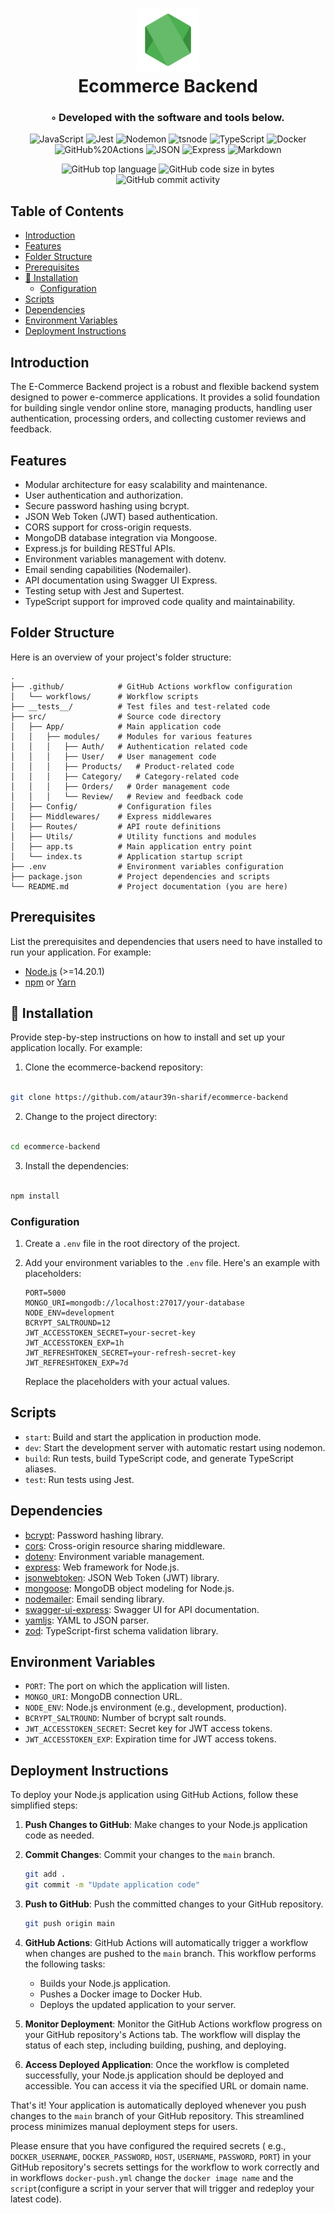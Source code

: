 <div align="center">

<h1 align="center">

<img src="https://raw.githubusercontent.com/PKief/vscode-material-icon-theme/ec559a9f6bfd399b82bb44393651661b08aaf7ba/icons/nodejs_alt.svg" width="100" />

<br>
Ecommerce Backend

</h1>

<h3>◦ Developed with the software and tools below.</h3>


<p align="center">

<img src="https://img.shields.io/badge/JavaScript-F7DF1E.svg?style&logo=JavaScript&logoColor=black" alt="JavaScript" />

<img src="https://img.shields.io/badge/Jest-C21325.svg?style&logo=Jest&logoColor=white" alt="Jest" />

<img src="https://img.shields.io/badge/Nodemon-76D04B.svg?style&logo=Nodemon&logoColor=white" alt="Nodemon" />

<img src="https://img.shields.io/badge/tsnode-3178C6.svg?style&logo=ts-node&logoColor=white" alt="tsnode" />

<img src="https://img.shields.io/badge/TypeScript-3178C6.svg?style&logo=TypeScript&logoColor=white" alt="TypeScript" />


<img src="https://img.shields.io/badge/Docker-2496ED.svg?style&logo=Docker&logoColor=white" alt="Docker" />

<img src="https://img.shields.io/badge/GitHub%20Actions-2088FF.svg?style&logo=GitHub-Actions&logoColor=white" alt="GitHub%20Actions" />

<img src="https://img.shields.io/badge/JSON-000000.svg?style&logo=JSON&logoColor=white" alt="JSON" />

<img src="https://img.shields.io/badge/Express-000000.svg?style&logo=Express&logoColor=white" alt="Express" />

<img src="https://img.shields.io/badge/Markdown-000000.svg?style&logo=Markdown&logoColor=white" alt="Markdown" />

</p>

<img src="https://img.shields.io/github/languages/top/ataur39n-sharif/ecommerce-backend?style&color=5D6D7E" alt="GitHub top language" />

<img src="https://img.shields.io/github/languages/code-size/ataur39n-sharif/ecommerce-backend?style&color=5D6D7E" alt="GitHub code size in bytes" />

<img src="https://img.shields.io/github/commit-activity/m/ataur39n-sharif/ecommerce-backend?style&color=5D6D7E" alt="GitHub commit activity" />

[//]: # (<img src="https://img.shields.io/github/license/ataur39n-sharif/ecommerce-backend?style&color=5D6D7E" alt="GitHub license" />)

</div>

## Table of Contents

* [Introduction](#introduction)
* [Features](#features)
* [Folder Structure](#folder-structure)
* [Prerequisites](#prerequisites)
* [🔧 Installation](#-installation)
    * [Configuration](#configuration)
* [Scripts](#scripts)
* [Dependencies](#dependencies)
* [Environment Variables](#environment-variables)
* [Deployment Instructions](#deployment-instructions)

## Introduction

The E-Commerce Backend project is a robust and flexible backend system designed to power e-commerce applications. It
provides a solid foundation for building single vendor online store, managing products, handling user authentication,
processing
orders, and collecting customer reviews and feedback.

## Features

- Modular architecture for easy scalability and maintenance.
- User authentication and authorization.
- Secure password hashing using bcrypt.
- JSON Web Token (JWT) based authentication.
- CORS support for cross-origin requests.
- MongoDB database integration via Mongoose.
- Express.js for building RESTful APIs.
- Environment variables management with dotenv.
- Email sending capabilities (Nodemailer).
- API documentation using Swagger UI Express.
- Testing setup with Jest and Supertest.
- TypeScript support for improved code quality and maintainability.

## Folder Structure

Here is an overview of your project's folder structure:

```
.
├── .github/            # GitHub Actions workflow configuration
│   └── workflows/      # Workflow scripts
├── __tests__/          # Test files and test-related code
├── src/                # Source code directory
│   ├── App/            # Main application code
│   │   ├── modules/    # Modules for various features
│   │   │   ├── Auth/   # Authentication related code
│   │   │   ├── User/   # User management code
│   │   │   ├── Products/   # Product-related code
│   │   │   ├── Category/   # Category-related code
│   │   │   ├── Orders/   # Order management code
│   │   │   └── Review/   # Review and feedback code
│   ├── Config/         # Configuration files
│   ├── Middlewares/    # Express middlewares
│   ├── Routes/         # API route definitions
│   ├── Utils/          # Utility functions and modules
│   ├── app.ts          # Main application entry point
│   └── index.ts        # Application startup script
├── .env                # Environment variables configuration
├── package.json        # Project dependencies and scripts
└── README.md           # Project documentation (you are here)

```

## Prerequisites

List the prerequisites and dependencies that users need to have installed to run your application. For example:

- [Node.js](https://nodejs.org/) (>=14.20.1)
- [npm](https://www.npmjs.com/) or [Yarn](https://yarnpkg.com/)

## 🔧 Installation

Provide step-by-step instructions on how to install and set up your application locally. For example:

1. Clone the ecommerce-backend repository:

```sh

git clone https://github.com/ataur39n-sharif/ecommerce-backend

```

2. Change to the project directory:

```sh

cd ecommerce-backend

```

3. Install the dependencies:

```sh

npm install

```

### Configuration

1. Create a `.env` file in the root directory of the project.

2. Add your environment variables to the `.env` file. Here's an example with placeholders:

   ```env
   PORT=5000
   MONGO_URI=mongodb://localhost:27017/your-database
   NODE_ENV=development
   BCRYPT_SALTROUND=12
   JWT_ACCESSTOKEN_SECRET=your-secret-key
   JWT_ACCESSTOKEN_EXP=1h
   JWT_REFRESHTOKEN_SECRET=your-refresh-secret-key
   JWT_REFRESHTOKEN_EXP=7d
   ```

   Replace the placeholders with your actual values.

## Scripts

- `start`: Build and start the application in production mode.
- `dev`: Start the development server with automatic restart using nodemon.
- `build`: Run tests, build TypeScript code, and generate TypeScript aliases.
- `test`: Run tests using Jest.

## Dependencies

- [bcrypt](https://www.npmjs.com/package/bcrypt): Password hashing library.
- [cors](https://www.npmjs.com/package/cors): Cross-origin resource sharing middleware.
- [dotenv](https://www.npmjs.com/package/dotenv): Environment variable management.
- [express](https://www.npmjs.com/package/express): Web framework for Node.js.
- [jsonwebtoken](https://www.npmjs.com/package/jsonwebtoken): JSON Web Token (JWT) library.
- [mongoose](https://www.npmjs.com/package/mongoose): MongoDB object modeling for Node.js.
- [nodemailer](https://www.npmjs.com/package/nodemailer): Email sending library.
- [swagger-ui-express](https://www.npmjs.com/package/swagger-ui-express): Swagger UI for API documentation.
- [yamljs](https://www.npmjs.com/package/yamljs): YAML to JSON parser.
- [zod](https://www.npmjs.com/package/zod): TypeScript-first schema validation library.

## Environment Variables

- `PORT`: The port on which the application will listen.
- `MONGO_URI`: MongoDB connection URL.
- `NODE_ENV`: Node.js environment (e.g., development, production).
- `BCRYPT_SALTROUND`: Number of bcrypt salt rounds.
- `JWT_ACCESSTOKEN_SECRET`: Secret key for JWT access tokens.
- `JWT_ACCESSTOKEN_EXP`: Expiration time for JWT access tokens.

## Deployment Instructions

To deploy your Node.js application using GitHub Actions, follow these simplified steps:

1. **Push Changes to GitHub**: Make changes to your Node.js application code as needed.

2. **Commit Changes**: Commit your changes to the `main` branch.

   ```bash
   git add .
   git commit -m "Update application code"
   ```

3. **Push to GitHub**: Push the committed changes to your GitHub repository.

   ```bash
   git push origin main
   ```

4. **GitHub Actions**: GitHub Actions will automatically trigger a workflow when changes are pushed to the `main`
   branch. This workflow performs the following tasks:

    - Builds your Node.js application.
    - Pushes a Docker image to Docker Hub.
    - Deploys the updated application to your server.

5. **Monitor Deployment**: Monitor the GitHub Actions workflow progress on your GitHub repository's Actions tab. The
   workflow will display the status of each step, including building, pushing, and deploying.

6. **Access Deployed Application**: Once the workflow is completed successfully, your Node.js application should be
   deployed and accessible. You can access it via the specified URL or domain name.

That's it! Your application is automatically deployed whenever you push changes to the `main` branch of your GitHub
repository. This streamlined process minimizes manual deployment steps for users.

Please ensure that you have configured the required secrets (
e.g., `DOCKER_USERNAME`, `DOCKER_PASSWORD`, `HOST`, `USERNAME`, `PASSWORD`, `PORT`) in your GitHub repository's secrets
settings for the workflow to work correctly and in workflows `docker-push.yml` change the `docker image name` and
the `script`(configure a script in your server that will trigger and redeploy your latest code).